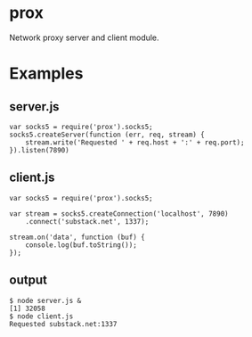 prox
====

Network proxy server and client module.

Examples
========

server.js
---------
    var socks5 = require('prox').socks5;
    socks5.createServer(function (err, req, stream) {
        stream.write('Requested ' + req.host + ':' + req.port);
    }).listen(7890)

client.js
---------
    var socks5 = require('prox').socks5;

    var stream = socks5.createConnection('localhost', 7890)
        .connect('substack.net', 1337);

    stream.on('data', function (buf) {
        console.log(buf.toString());
    });

output
------
    $ node server.js &
    [1] 32058
    $ node client.js 
    Requested substack.net:1337
